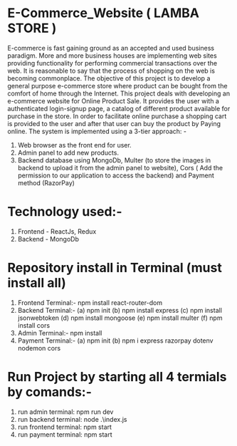 # E-Commerce_Website ( LAMBA STORE )

E-commerce is fast gaining ground as an accepted and used business paradigm. More and more business houses are implementing web sites providing functionality for performing commercial transactions over the web. It is reasonable to say that the process of shopping on the web is becoming commonplace.
The objective of this project is to develop a general purpose e-commerce store where product can be bought from the comfort of home through the Internet. This project deals with developing an e-commerce website for Online Product Sale. It provides the user with a authenticated login-signup page, a catalog of different product available for purchase in the store. In order to facilitate online purchase a shopping cart is provided to the user and after that user can buy the product by Paying online. 
The system is implemented using a 3-tier approach: -
1. Web browser as the front end for user.
2. Admin panel to add new products.
3. Backend database using MongoDb, Multer (to store the images in backend to upload it from the admin panel to website), Cors ( Add the permission to our application to access the backend) and Payment method (RazorPay)

# Technology used:-
1. Frontend - ReactJs, Redux
2. Backend - MongoDb

# Repository install in Terminal (must install all) 
1. Frontend Terminal:- npm install react-router-dom
2. Backend Terminal:- (a) npm init
                      (b) npm install express
                      (c) npm install jsonwebtoken
                      (d) npm install mongoose
                       (e) npm install multer
                       (f) npm install cors
3. Admin Terminal:- npm install
4. Payment Terminal:- (a) npm init
                       (b) npm i express razorpay dotenv nodemon cors

# Run Project by starting all 4 termials by comands:-
1. run admin terminal: npm run dev
2. run backend terminal: node .\index.js
3. run frontend terminal: npm start
4. run payment terminal: npm start
